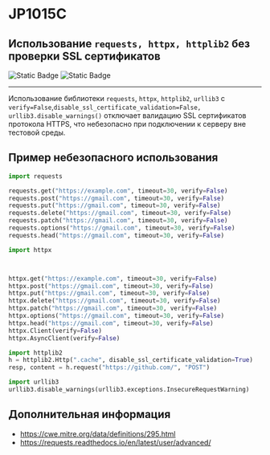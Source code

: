 # JP1015C
## Использование `requests, httpx, httplib2` без проверки SSL сертификатов

![Static Badge](https://img.shields.io/badge/%D0%A1%D1%82%D0%B5%D0%BF%D0%B5%D0%BD%D1%8C%20%D0%BA%D1%80%D0%B8%D1%82%D0%B8%D1%87%D0%BD%D0%BE%D1%81%D1%82%D0%B8-%D0%92%D1%8B%D1%81%D0%BE%D0%BA%D0%B0%D1%8F-crimson?style=for-the-badge)
![Static Badge](https://img.shields.io/badge/%D0%94%D0%BE%D1%81%D1%82%D0%BE%D0%B2%D0%B5%D1%80%D0%BD%D0%BE%D1%81%D1%82%D1%8C%20%D0%BE%D0%BF%D1%80%D0%B5%D0%B4%D0%B5%D0%BB%D0%B5%D0%BD%D0%B8%D1%8F-%D0%B2%D1%8B%D1%81%D0%BE%D0%BA%D0%B0%D1%8F-crimson?style=for-the-badge)

----

Использование библиотеки `requests`, `httpx`, `httplib2`, `urllib3` с `verify=False`,`disable_ssl_certificate_validation=False, urllib3.disable_warnings()` отключает валидацию SSL сертификатов протокола HTTPS, что небезопасно при подключении к серверу вне тестовой среды.

## Пример небезопасного использования

```python linenums="1"
import requests

requests.get("https://example.com", timeout=30, verify=False)
requests.post("https://gmail.com", timeout=30, verify=False)
requests.put("https://gmail.com", timeout=30, verify=False)
requests.delete("https://gmail.com", timeout=30, verify=False)
requests.patch("https://gmail.com", timeout=30, verify=False)
requests.options("https://gmail.com", timeout=30, verify=False)
requests.head("https://gmail.com", timeout=30, verify=False)

import httpx



httpx.get("https://example.com", timeout=30, verify=False)
httpx.post("https://gmail.com", timeout=30, verify=False)
httpx.put("https://gmail.com", timeout=30, verify=False)
httpx.delete("https://gmail.com", timeout=30, verify=False)
httpx.patch("https://gmail.com", timeout=30, verify=False)
httpx.options("https://gmail.com", timeout=30, verify=False)
httpx.head("https://gmail.com", timeout=30, verify=False)
httpx.Client(verify=False)
httpx.AsyncClient(verify=False)

import httplib2
h = httplib2.Http(".cache", disable_ssl_certificate_validation=True)
resp, content = h.request("https://github.com/", "POST")

import urllib3
urllib3.disable_warnings(urllib3.exceptions.InsecureRequestWarning)
```

## Дополнительная информация

* <https://cwe.mitre.org/data/definitions/295.html>
* <https://requests.readthedocs.io/en/latest/user/advanced/>
